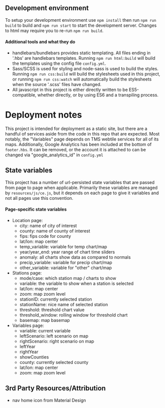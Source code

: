 ## Development environment
To setup your development environment use `npm install` then run `npm run build` to build and `npm run start` to start the development server. Changes to html may require you to re-run `npm run build`.

#### Additional tools and what they do

* handlebars/bundlebars provides static templating. All files ending in '.hbs' are handlebars templates. Running `npm run html:build` will build the templates using the config file `config.yml`.
* Sass/SCSS is used for styling and node-sass is used to build the styles. Running `npm run css:build` will build the stylesheets used in this project, or running `npm run css:watch` will automatically build the stylesheets when the source '.scss' files have changed.
* All javascript in this project is either directly written to be ES5-compatible, whether directly, or by using ES6 and a transpiling process.  


# Deployment notes

This project is intended for deployment as a static site, but there are a handful of services aside from the code in this repo that are expected. Most notably, the "Variables" page depends on TMS webtile services for all of its maps. Additionally, Google Analytics has been included at the bottom of `footer.hbs`. It can be removed, or the account it is attached to can be changed via "google_analytics_id" in `config.yml`


## State variables
This project has a number of url-persisted state variables that are passed from page to page when applicable. Primarily these variables are managed by `resources/js/ce.js`, but it depends on each page to give it variables and not all pages use this convention.

#### Page-specific state variables
* Location page:
  - city: name of city of interest
  - county: name of county of interest
  - fips: fips code for county
  - lat/lon: map center
  - temp_variable: variable for temp chart/map
  - year/year_end: year range of chart time sliders
  - anomaly: all charts show data as compared to normals
  - precip_variable: variable for precip chart/map
  - other_variable: variable for "other" chart/map
* Stations page:
  - mode/case: which station map / charts to show
  - variable: the variable to show when a station is selected
  - lat/lon: map center
  - zoom: map zoom level
  - stationID: currently selected station
  - stationName: nice name of selected station
  - threshold: threshold chart value
  - threshold_window: rolling window for threshold chart
  - basemap: map basemap
* Variables page:
  - variable: current variable
  - leftScenario: left scenario on map
  - rightScenario: right scenario on map
  - leftYear
  - rightYear
  - showCounties
  - county: currently selected county
  - lat/lon: map center
  - zoom: map zoom level
  
  

## 3rd Party Resources/Attribution
- nav home icon from Material Design
